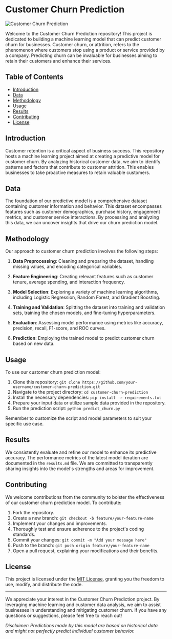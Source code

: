 # Customer Churn Prediction

![Customer Churn Prediction](customer_churn.jpg)

Welcome to the Customer Churn Prediction repository! This project is dedicated to building a machine learning model that can predict customer churn for businesses. Customer churn, or attrition, refers to the phenomenon where customers stop using a product or service provided by a company. Predicting churn can be invaluable for businesses aiming to retain their customers and enhance their services.

## Table of Contents

- [Introduction](#introduction)
- [Data](#data)
- [Methodology](#methodology)
- [Usage](#usage)
- [Results](#results)
- [Contributing](#contributing)
- [License](#license)

## Introduction

Customer retention is a critical aspect of business success. This repository hosts a machine learning project aimed at creating a predictive model for customer churn. By analyzing historical customer data, we aim to identify patterns and factors that contribute to customer attrition. This enables businesses to take proactive measures to retain valuable customers.

## Data

The foundation of our predictive model is a comprehensive dataset containing customer information and behavior. This dataset encompasses features such as customer demographics, purchase history, engagement metrics, and customer service interactions. By processing and analyzing this data, we can uncover insights that drive our churn prediction model.

## Methodology

Our approach to customer churn prediction involves the following steps:

1. **Data Preprocessing**: Cleaning and preparing the dataset, handling missing values, and encoding categorical variables.

2. **Feature Engineering**: Creating relevant features such as customer tenure, average spending, and interaction frequency.

3. **Model Selection**: Exploring a variety of machine learning algorithms, including Logistic Regression, Random Forest, and Gradient Boosting.

4. **Training and Validation**: Splitting the dataset into training and validation sets, training the chosen models, and fine-tuning hyperparameters.

5. **Evaluation**: Assessing model performance using metrics like accuracy, precision, recall, F1-score, and ROC curves.

6. **Prediction**: Employing the trained model to predict customer churn based on new data.

## Usage

To use our customer churn prediction model:

1. Clone this repository: `git clone https://github.com/your-username/customer-churn-prediction.git`
2. Navigate to the project directory: `cd customer-churn-prediction`
3. Install the necessary dependencies: `pip install -r requirements.txt`
4. Prepare your input data or utilize sample data provided in the repository.
5. Run the prediction script: `python predict_churn.py`

Remember to customize the script and model parameters to suit your specific use case.

## Results

We consistently evaluate and refine our model to enhance its predictive accuracy. The performance metrics of the latest model iteration are documented in the `results.md` file. We are committed to transparently sharing insights into the model's strengths and areas for improvement.

## Contributing

We welcome contributions from the community to bolster the effectiveness of our customer churn prediction model. To contribute:

1. Fork the repository.
2. Create a new branch: `git checkout -b feature/your-feature-name`
3. Implement your changes and improvements.
4. Thoroughly test and ensure adherence to the project's coding standards.
5. Commit your changes: `git commit -m "Add your message here"`
6. Push to the branch: `git push origin feature/your-feature-name`
7. Open a pull request, explaining your modifications and their benefits.

## License

This project is licensed under the [MIT License](LICENSE), granting you the freedom to use, modify, and distribute the code.

---

We appreciate your interest in the Customer Churn Prediction project. By leveraging machine learning and customer data analysis, we aim to assist businesses in understanding and mitigating customer churn. If you have any questions or suggestions, please feel free to reach out!

*Disclaimer: Predictions made by this model are based on historical data and might not perfectly predict individual customer behavior.*
